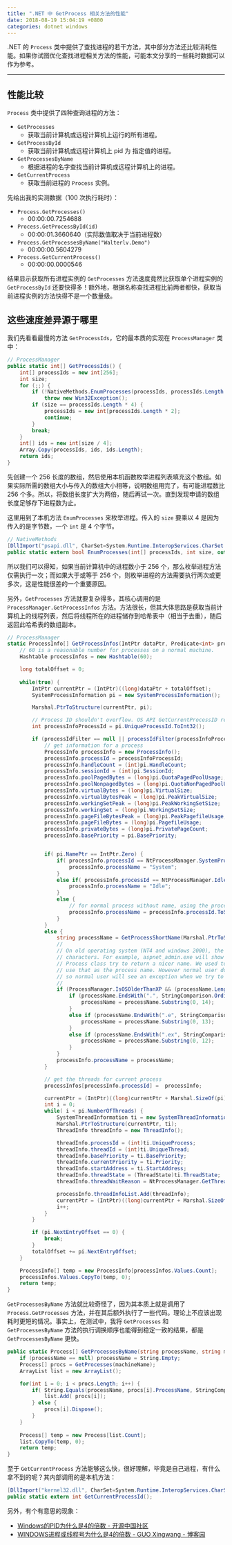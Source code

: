 ```yaml
---
title: ".NET 中 GetProcess 相关方法的性能"
date: 2018-08-19 15:04:19 +0800
categories: dotnet windows
---
```


.NET 的 `Process` 类中提供了查找进程的若干方法，其中部分方法还比较消耗性能。如果你试图优化查找进程相关方法的性能，可能本文分享的一些耗时数据可以作为参考。

---

<div id="toc"></div>

## 性能比较

`Process` 类中提供了四种查询进程的方法：

- `GetProcesses`
    - 获取当前计算机或远程计算机上运行的所有进程。
- `GetProcessById`
    - 获取当前计算机或远程计算机上 pid 为 指定值的进程。
- `GetProcessesByName`
    - 根据进程的名字查找当前计算机或远程计算机上的进程。
- `GetCurrentProcess`
    - 获取当前进程的 `Process` 实例。

先给出我的实测数据（100 次执行耗时）：

+ `Process.GetProcesses()`
    - 00:00:00.7254688
+ `Process.GetProcessById(id)`
    - 00:00:01.3660640（实际数值取决于当前进程数）
+ `Process.GetProcessesByName("Walterlv.Demo")`
    - 00:00:00.5604279
+ `Process.GetCurrentProcess()`
    - 00:00:00.0000546

结果显示获取所有进程实例的 `GetProcesses` 方法速度竟然比获取单个进程实例的 `GetProcessById` 还要快得多！额外地，根据名称查找进程比前两者都快，获取当前进程实例的方法快得不是一个数量级。

## 这些速度差异源于哪里

我们先看看最慢的方法 `GetProcessIds`，它的最本质的实现在 `ProcessManager` 类中：

```csharp
// ProcessManager
public static int[] GetProcessIds() {
    int[] processIds = new int[256];
    int size;
    for (;;) {
        if (!NativeMethods.EnumProcesses(processIds, processIds.Length * 4, out size))
            throw new Win32Exception();
        if (size == processIds.Length * 4) {
            processIds = new int[processIds.Length * 2];
            continue;
        }
        break;
    }
    int[] ids = new int[size / 4];
    Array.Copy(processIds, ids, ids.Length);
    return ids;
}
```

先创建一个 256 长度的数组，然后使用本机函数枚举进程列表填充这个数组。如果实际所需的数组大小与传入的数组大小相等，说明数组用完了，有可能进程数比 256 个多。所以，将数组长度扩大为两倍，随后再试一次。直到发现申请的数组长度足够存下进程数为止。

这里用到了本机方法 `EnumProcesses` 来枚举进程。传入的 `size` 要乘以 4 是因为传入的是字节数，一个 `int` 是 4 个字节。

```csharp
// NativeMethods
[DllImport("psapi.dll", CharSet=System.Runtime.InteropServices.CharSet.Auto, SetLastError=true)]
public static extern bool EnumProcesses(int[] processIds, int size, out int needed);
```

所以我们可以得知，如果当前计算机中的进程数小于 256 个，那么枚举进程方法仅需执行一次；而如果大于或等于 256 个，则枚举进程的方法需要执行两次或更多次，这是性能很差的一个重要原因。

另外，`GetProcesses` 方法就要复杂得多，其核心调用的是 `ProcessManager.GetProcessInfos` 方法。方法很长，但其大体思路是获取当前计算机上的线程列表，然后将线程所在的进程储存到哈希表中（相当于去重），随后返回此哈希表的数组副本。

```csharp
// ProcessManager
static ProcessInfo[] GetProcessInfos(IntPtr dataPtr, Predicate<int> processIdFilter) {
    // 60 is a reasonable number for processes on a normal machine.
    Hashtable processInfos = new Hashtable(60);

    long totalOffset = 0;
    
    while(true) {
        IntPtr currentPtr = (IntPtr)((long)dataPtr + totalOffset);
        SystemProcessInformation pi = new SystemProcessInformation();

        Marshal.PtrToStructure(currentPtr, pi);

        // Process ID shouldn't overflow. OS API GetCurrentProcessID returns DWORD.
        int processInfoProcessId = pi.UniqueProcessId.ToInt32();

        if (processIdFilter == null || processIdFilter(processInfoProcessId)) {
            // get information for a process
            ProcessInfo processInfo = new ProcessInfo();
            processInfo.processId = processInfoProcessId;
            processInfo.handleCount = (int)pi.HandleCount;
            processInfo.sessionId = (int)pi.SessionId;                
            processInfo.poolPagedBytes = (long)pi.QuotaPagedPoolUsage;;
            processInfo.poolNonpagedBytes = (long)pi.QuotaNonPagedPoolUsage;
            processInfo.virtualBytes = (long)pi.VirtualSize;
            processInfo.virtualBytesPeak = (long)pi.PeakVirtualSize;
            processInfo.workingSetPeak = (long)pi.PeakWorkingSetSize;
            processInfo.workingSet = (long)pi.WorkingSetSize;
            processInfo.pageFileBytesPeak = (long)pi.PeakPagefileUsage;
            processInfo.pageFileBytes = (long)pi.PagefileUsage;
            processInfo.privateBytes = (long)pi.PrivatePageCount;
            processInfo.basePriority = pi.BasePriority;


            if( pi.NamePtr == IntPtr.Zero) {                    
                if( processInfo.processId == NtProcessManager.SystemProcessID) {
                    processInfo.processName = "System";
                }
                else if( processInfo.processId == NtProcessManager.IdleProcessID) {
                    processInfo.processName = "Idle";
                }
                else { 
                    // for normal process without name, using the process ID. 
                    processInfo.processName = processInfo.processId.ToString(CultureInfo.InvariantCulture);
                }
            }
            else {                     
                string processName = GetProcessShortName(Marshal.PtrToStringUni(pi.NamePtr, pi.NameLength/sizeof(char)));  
                //
                // On old operating system (NT4 and windows 2000), the process name might be truncated to 15 
                // characters. For example, aspnet_admin.exe will show up in performance counter as aspnet_admin.ex.
                // Process class try to return a nicer name. We used to get the main module name for a process and 
                // use that as the process name. However normal user doesn't have access to module information, 
                // so normal user will see an exception when we try to get a truncated process name.
                //                    
                if (ProcessManager.IsOSOlderThanXP && (processName.Length == 15)) {
                    if (processName.EndsWith(".", StringComparison.OrdinalIgnoreCase)) {
                        processName = processName.Substring(0, 14);
                    }
                    else if (processName.EndsWith(".e", StringComparison.OrdinalIgnoreCase)) {
                        processName = processName.Substring(0, 13);
                    }
                    else if (processName.EndsWith(".ex", StringComparison.OrdinalIgnoreCase)) {
                        processName = processName.Substring(0, 12);
                    }
                }
                processInfo.processName = processName;                                          
            }

            // get the threads for current process
            processInfos[processInfo.processId] =  processInfo;

            currentPtr = (IntPtr)((long)currentPtr + Marshal.SizeOf(pi));
            int i = 0;
            while( i < pi.NumberOfThreads) {
                SystemThreadInformation ti = new SystemThreadInformation();
                Marshal.PtrToStructure(currentPtr, ti);                    
                ThreadInfo threadInfo = new ThreadInfo();                    

                threadInfo.processId = (int)ti.UniqueProcess;
                threadInfo.threadId = (int)ti.UniqueThread;
                threadInfo.basePriority = ti.BasePriority;
                threadInfo.currentPriority = ti.Priority;
                threadInfo.startAddress = ti.StartAddress;
                threadInfo.threadState = (ThreadState)ti.ThreadState;
                threadInfo.threadWaitReason = NtProcessManager.GetThreadWaitReason((int)ti.WaitReason);

                processInfo.threadInfoList.Add(threadInfo);
                currentPtr = (IntPtr)((long)currentPtr + Marshal.SizeOf(ti));
                i++;
            }
        }

        if (pi.NextEntryOffset == 0) {
            break;
        }
        totalOffset += pi.NextEntryOffset;
    }

    ProcessInfo[] temp = new ProcessInfo[processInfos.Values.Count];
    processInfos.Values.CopyTo(temp, 0);
    return temp;
}
```

`GetProcessesByName` 方法就比较奇怪了，因为其本质上就是调用了 `Process.GetProcesses` 方法，并在其后额外执行了一些代码。理论上不应该出现耗时更短的情况。事实上，在测试中，我将 `GetProcesses` 和 `GetProcessesByName` 方法的执行调换顺序也能得到稳定一致的结果，都是 `GetProcessesByName` 更快。

```csharp
public static Process[] GetProcessesByName(string processName, string machineName) {
    if (processName == null) processName = String.Empty;
    Process[] procs = GetProcesses(machineName);
    ArrayList list = new ArrayList();

    for(int i = 0; i < procs.Length; i++) {                
        if( String.Equals(processName, procs[i].ProcessName, StringComparison.OrdinalIgnoreCase)) {
            list.Add( procs[i]);                    
        } else {
            procs[i].Dispose();
        }
    }
    
    Process[] temp = new Process[list.Count];
    list.CopyTo(temp, 0);
    return temp;
}
```

至于 `GetCurrentProcess` 方法能够这么快，很好理解，毕竟是自己进程，有什么拿不到的呢？其内部调用的是本机方法：

```csharp
[DllImport("kernel32.dll", CharSet=System.Runtime.InteropServices.CharSet.Auto)]
public static extern int GetCurrentProcessId();
```

另外，有个有意思的现象：

- [Windows的PID为什么是4的倍数 - 开源中国社区](https://www.oschina.net/question/23734_29378)
- [WINDOWS进程或线程号为什么是4的倍数 - GUO Xingwang - 博客园](http://www.cnblogs.com/Thriving-Country/archive/2011/09/18/2180143.html)
